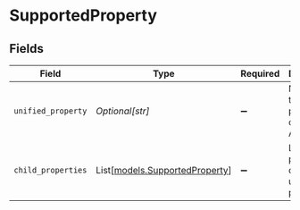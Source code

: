 # SupportedProperty


## Fields

| Field                                                            | Type                                                             | Required                                                         | Description                                                      | Example                                                          |
| ---------------------------------------------------------------- | ---------------------------------------------------------------- | ---------------------------------------------------------------- | ---------------------------------------------------------------- | ---------------------------------------------------------------- |
| `unified_property`                                               | *Optional[str]*                                                  | :heavy_minus_sign:                                               | Name of the property in our Unified API.                         | owner_id                                                         |
| `child_properties`                                               | List[[models.SupportedProperty](../models/supportedproperty.md)] | :heavy_minus_sign:                                               | List of child properties of the unified property.                |                                                                  |